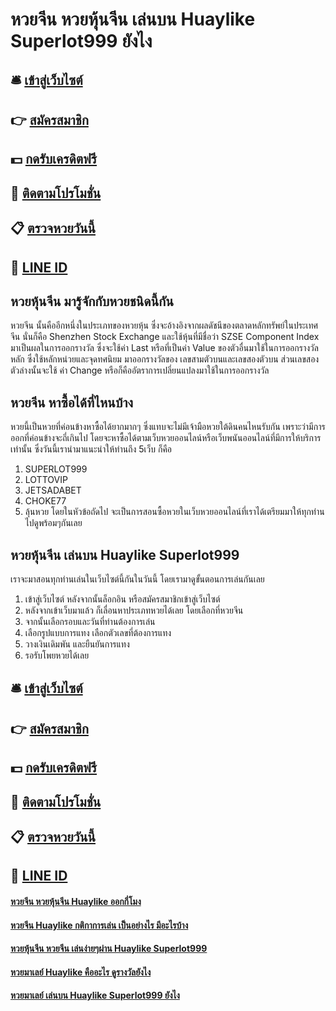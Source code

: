 # หวยจีน หวยหุ้นจีน เล่นบน Huaylike Superlot999 ยังไง

## 🛎 [เข้าสู่เว็บไซต์](https://bit.ly/3dmv64E)
## 👉 [สมัครสมาชิก](https://bit.ly/3dmv64E)
## 💵 [กดรับเครดิตฟรี](https://bit.ly/3RRJqkJ)
## 👑 [ติดตามโปรโมชั่น](https://bit.ly/3RRJqkJ)
## 📋 [ตรวจหวยวันนี้](https://bit.ly/3RRJqkJ)
## 📱 [LINE ID](https://bit.ly/3RRJqkJ)

## หวยหุ้นจีน มารู้จักกับหวยชนิดนี้กัน
หวยจีน นั้นคืออีกหนึ่งในประเภทของหวยหุ้น ซึ่งจะอ้างอิงจากผลดัชนีของตลาดหลักทรัพย์ในประเทศจีน นั่นก็คือ Shenzhen Stock Exchange และใช้หุ้นที่มีชื่อว่า SZSE Component Index มาเป็นผลในการออกรางวัล ซึ่งจะใช้ค่า Last หรือที่เป็นค่า Value ของตัวอื่นมาใช้ในการออกรางวัลหลัก ซึ่งใช้หลักหน่วยและจุดทศนิยม มาออกรางวัลของ เลขสามตัวบนและเลขสองตัวบน ส่วนเลขสองตัวล่างนั้นจะใช้ ค่า Change หรือก็คืออัตราการเปลี่ยนแปลงมาใช้ในการออกรางวัล

## หวยจีน หาซื้อได้ที่ไหนบ้าง
หวยนี้เป็นหวยที่ค่อนข้างหาซื้อได้ยากมากๆ ซึ่งแทบจะไม่มีเจ้ามือหวยใต้ดินคนไหนรับกัน เพราะว่ามีการออกที่ค่อนข้างจะถี่เกินไป โดยจะหาซื้อได้ตามเว็บหวยออนไลน์หรือเว็บพนันออนไลน์ที่มีการให้บริการเท่านั้น ซึ่งวันนี้เรานำมาแนะนำให้ท่านถึง 5เว็บ ก็คือ
1. SUPERLOT999
2. LOTTOVIP
3. JETSADABET
4. CHOKE77
5. ลุ้นหวย
โดยในหัวข้อถัดไป จะเป็นการสอนซื้อหวยในเว็บหวยออนไลน์ที่เราได้เตรียมมาให้ทุกท่าน ไปดูพร้อมๆกันเลย

## หวยหุ้นจีน เล่นบน Huaylike Superlot999
เราจะมาสอนทุกท่านเล่นในเว็บไซต์นี้กันในวันนี้ โดยเรามาดูขั้นตอนการเล่นกันเลย
1. เข้าสู่เว็บไซต์ หลังจากนั้นล็อกอิน หรือสมัครสมาชิกเข้าสู่เว็บไซต์
2. หลังจากเข้าเว็บมาแล้ว ก็เลื่อนหาประเภทหวยได้เลย โดยเลือกที่หวยจีน
3. จากนั้นเลือกรอบและวันที่ท่านต้องการเล่น 
4. เลือกรูปแบบการแทง เลือกตัวเลขที่ต้องการแทง
5. วางเงินเดิมพัน และยืนยันการแทง
6. รอรับโพยหวยได้เลย

## 🛎 [เข้าสู่เว็บไซต์](https://bit.ly/3dmv64E)
## 👉 [สมัครสมาชิก](https://bit.ly/3dmv64E)
## 💵 [กดรับเครดิตฟรี](https://bit.ly/3RRJqkJ)
## 👑 [ติดตามโปรโมชั่น](https://bit.ly/3RRJqkJ)
## 📋 [ตรวจหวยวันนี้](https://bit.ly/3RRJqkJ)
## 📱 [LINE ID](https://bit.ly/3RRJqkJ)

#### [หวยจีน หวยหุ้นจีน Huaylike ออกกี่โมง](https://atom.io/themes/หวยจีน%20หวยหุ้นจีน%20Huaylike%20ออกกี่โมง)
#### [หวยจีน Huaylike กติกาการเล่น เป็นอย่างไร มีอะไรบ้าง](https://atom.io/themes/หวยจีน%20Huaylike%20กติกาการเล่น%20เป็นอย่างไร%20มีอะไรบ้าง)
#### [หวยหุ้นจีน หวยจีน เล่นง่ายๆผ่าน Huaylike Superlot999](https://atom.io/themes/หวยหุ้นจีน%20หวยจีน%20เล่นง่ายๆผ่าน%20Huaylike%20Superlot999)
#### [หวยมาเลย์ Huaylike คืออะไร ดูรางวัลยังไง](https://atom.io/themes/หวยมาเลย์%20Huaylike%20คืออะไร%20ดูรางวัลยังไง)
#### [หวยมาเลย์ เล่นบน Huaylike Superlot999 ยังไง](https://atom.io/themes/หวยมาเลย์%20เล่นบน%20Huaylike%20Superlot999%20ยังไง)